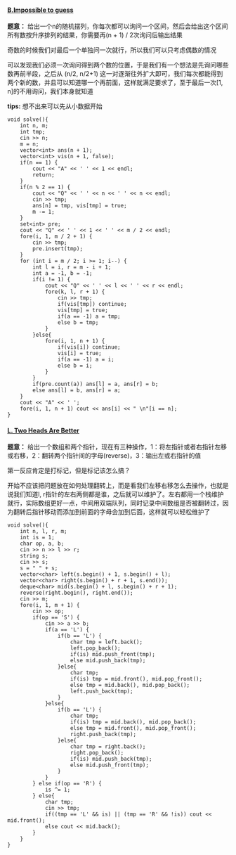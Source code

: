 #### [B.Impossible to guess](https://codeforces.com/gym/100488/problem/B)

**题意：** 给出一个n的随机摆列，你每次都可以询问一个区间，然后会给出这个区间所有数按升序排列的结果，你需要再(n + 1) / 2次询问后输出结果

奇数的时候我们对最后一个单独问一次就行，所以我们可以只考虑偶数的情况

可以发现我们必须一次询问得到两个数的位置，于是我们有一个想法是先询问哪些数再前半段，之后从 (n/2, n/2+1) 这一对逐渐往外扩大即可，我们每次都能得到两个新的数，并且可以知道哪一个再前面，这样就满足要求了，至于最后一次[1, n]的不用询问，我们本身就知道

**tips:** 想不出来可以先从小数据开始

```cpp[]
void solve(){
    int n, m;
    int tmp;
    cin >> n;
    m = n;
    vector<int> ans(n + 1);
    vector<int> vis(n + 1, false);
    if(n == 1) {
        cout << "A" << ' ' << 1 << endl;
        return;
    }
    if(n % 2 == 1) {
        cout << "Q" << ' ' << n << ' ' << n << endl;
        cin >> tmp;
        ans[n] = tmp, vis[tmp] = true;
        m -= 1;
    }
    set<int> pre;
    cout << "Q" << ' ' << 1 << ' ' << m / 2 << endl;
    fore(i, 1, m / 2 + 1) {
        cin >> tmp;
        pre.insert(tmp);
    }
    for (int i = m / 2; i >= 1; i--) {
        int l = i, r = m - i + 1;
        int a = -1, b = -1;
        if(i != 1) {
            cout << "Q" << ' ' << l << ' ' << r << endl;
            fore(k, l, r + 1) {
                cin >> tmp;
                if(vis[tmp]) continue;
                vis[tmp] = true;
                if(a == -1) a = tmp;
                else b = tmp;
            }
        }else{
            fore(i, 1, n + 1) {
                if(vis[i]) continue;
                vis[i] = true;
                if(a == -1) a = i;
                else b = i;
            }
        }
        if(pre.count(a)) ans[l] = a, ans[r] = b;
        else ans[l] = b, ans[r] = a;
    }
    cout << "A" << ' ';
    fore(i, 1, n + 1) cout << ans[i] << " \n"[i == n];
}
```

#### [L. Two Heads Are Better](https://codeforces.com/gym/100488/problem/L)

**题意：** 给出一个数组和两个指针，现在有三种操作，1：将左指针或者右指针左移或右移，2：翻转两个指针间的字母(reverse)，3：输出左或右指针的值

第一反应肯定是打标记，但是标记该怎么搞？

开始不应该把问题放在如何处理翻转上，而是看我们左移右移怎么去操作，也就是说我们知道l, r指针的左右两侧都是谁，之后就可以维护了。左右都用一个栈维护就行，实际数组更好一点，中间用双端队列，同时记录中间数组是否被翻转过，因为翻转后指针移动而添加到前面的字母会加到后面，这样就可以轻松维护了

```cpp[]
void solve(){
    int n, l, r, m;
    int is = 1;
    char op, a, b;
    cin >> n >> l >> r;
    string s;
    cin >> s;
    s = " " + s;
    vector<char> left(s.begin() + 1, s.begin() + l);
    vector<char> right(s.begin() + r + 1, s.end());
    deque<char> mid(s.begin() + l, s.begin() + r + 1); 
    reverse(right.begin(), right.end());
    cin >> m;
    fore(i, 1, m + 1) {
        cin >> op;
        if(op == 'S') {
            cin >> a >> b;
            if(a == 'L') {
                if(b == 'L') {
                    char tmp = left.back();
                    left.pop_back();
                    if(is) mid.push_front(tmp);
                    else mid.push_back(tmp);
                }else{
                    char tmp;
                    if(is) tmp = mid.front(), mid.pop_front();
                    else tmp = mid.back(), mid.pop_back();
                    left.push_back(tmp);
                }
            }else{
                if(b == 'L') {
                    char tmp;
                    if(is) tmp = mid.back(), mid.pop_back();
                    else tmp = mid.front(), mid.pop_front();
                    right.push_back(tmp);
                }else{
                    char tmp = right.back();
                    right.pop_back();
                    if(is) mid.push_back(tmp);
                    else mid.push_front(tmp);
                }
            }
        } else if(op == 'R') {
            is ^= 1;
        } else{
            char tmp;
            cin >> tmp;
            if((tmp == 'L' && is) || (tmp == 'R' && !is)) cout << mid.front();
            else cout << mid.back();
        }
    }
}
```



